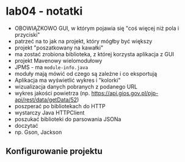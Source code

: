# lab04 - notatki

- OBOWIĄZKOWO GUI, w którym pojawia się "coś więcej niż pola i przyciski"
- patrzeć na to jak na projekt, który mógłby być większy
- projekt "poszatkowany na kawałki"
- ma zostać zrobiona biblioteka, z której korzysta aplikacja z GUI
- projekt Mavenowy wielomodułowy
- JPMS - ma `module-info.java`
- moduły mają mówić od czego są zależne i co eksportują
- Aplikacja ma wyświetlić wykres i "kolorki"
- wizualizacja danych pobranych z podanego URL
- wykres jakości powietrza (np. https://api.gios.gov.pl/pjp-api/rest/data/getData/52)
- poszperać po bibliotekach do HTTP
- wystarczy Java HTTPClient
- poszukać biblioteki do parsowania JSONa
- doczytać
- np. Gson, Jackson

## Konfigurowanie projektu


